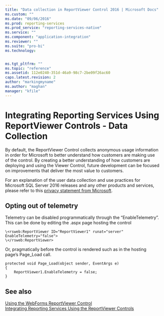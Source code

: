 ```yaml
---
title: "Data collection in ReportViewer Control 2016 | Microsoft Docs"
ms.custom: ""
ms.date: "09/06/2016"
ms.prod: reporting-services
ms.prod_service: "reporting-services-native"
ms.service: ""
ms.component: "application-integration"
ms.reviewer: ""
ms.suite: "pro-bi"
ms.technology: 


ms.tgt_pltfrm: ""
ms.topic: "reference"
ms.assetid: 112e0240-351d-46a9-98c7-2be09f26ac60
caps.latest.revision: 2
author: "markingmyname"
ms.author: "maghan"
manager: "kfile"
---
```

# Integrating Reporting Services Using ReportViewer Controls - Data Collection
By default, the ReportViewer Control collects anonymous usage information in order for Microsoft to better understand how customers are making use of the control. By creating a better understanding of how customers are deploying and using the Viewer Control, future development can be focused on improvements that deliver the most value to customers.

For an explanation of the user data collection and use practices for Microsoft SQL Server 2016 releases and any other products and services, please refer to this [privacy statement from Microsoft](https://www.microsoft.com/EN-US/privacystatement/SQLServer/Default.aspx).

## Opting out of telemetry

Telemetry can be disabled programmatically through the “EnableTelemetry”. This can be done by editing the .aspx page hosting the control

```
\<rsweb:ReportViewer ID="ReportViewer1" runat="server" EnableTelemetry="false">
\</rsweb:ReportViewer>
```

Or, pragmatically before the control is rendered such as in the hosting page’s Page_Load call.
    
```
protected void Page_Load(object sender, EventArgs e)
{
    ReportViewer1.EnableTelemetry = false;
}
```
## See also

[Using the WebForms ReportViewer Control](../../reporting-services/application-integration/using-the-webforms-reportviewer-control.md)  
[Integrating Reporting Services Using the ReportViewer Controls](../../reporting-services/application-integration/integrating-reporting-services-using-reportviewer-controls.md) 



